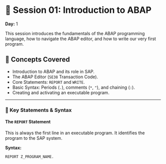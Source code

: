 # 📘 Session 01: Introduction to ABAP

**Day:** 1

This session introduces the fundamentals of the ABAP programming language, how to navigate the ABAP editor, and how to write our very first program.

## 🎯 Concepts Covered

-   Introduction to ABAP and its role in SAP.
-   The ABAP Editor (`SE38` Transaction Code).
-   Core Statements: `REPORT` and `WRITE`.
-   Basic Syntax: Periods (`.`), comments (`*`, `"`), and chaining (`:`).
-   Creating and activating an executable program.

---

### 📖 Key Statements & Syntax

#### The `REPORT` Statement
This is always the first line in an executable program. It identifies the program to the SAP system.

**Syntax:**
```abap
REPORT Z_PROGRAM_NAME.